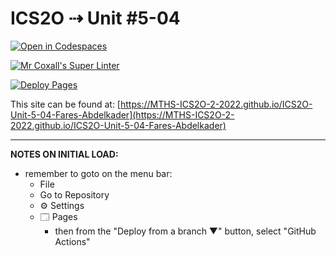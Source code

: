 # ICS2O ⇢ Unit #5-04

[![Open in Codespaces](https://classroom.github.com/assets/launch-codespace-7f7980b617ed060a017424585567c406b6ee15c891e84e1186181d67ecf80aa0.svg)](https://classroom.github.com/open-in-codespaces?assignment_repo_id=11062487)

[![Mr Coxall's Super Linter](https://github.com/MTHS-ICS2O-2-2022/ICS2O-Unit-5-04-Fares-Abdelkader/workflows/Mr%20Coxall's%20Super%20Linter/badge.svg)](https://github.com/MTHS-ICS2O-2-2022/ICS2O-Unit-5-04-Fares-Abdelkader/actions)

[![Deploy Pages](https://github.com/MTHS-ICS2O-2-2022/ICS2O-Unit-5-04-Fares-Abdelkader/workflows/Deploy%20Pages/badge.svg)](https://github.com/MTHS-ICS2O-2-2022/ICS2O-Unit-5-04-Fares-Abdelkader/actions)

This site can be found at: [https://MTHS-ICS2O-2-2022.github.io/ICS2O-Unit-5-04-Fares-Abdelkader](https://MTHS-ICS2O-2-2022.github.io/ICS2O-Unit-5-04-Fares-Abdelkader)

---

**NOTES ON INITIAL LOAD:**
- remember to goto on the menu bar:
  - File
  - Go to Repository
  - ⚙ Settings
  - 🗔 Pages
    - then from the "Deploy from a branch ▼" button, select "GitHub Actions"
